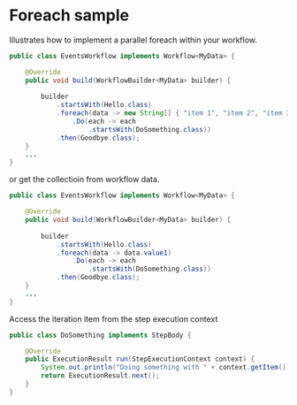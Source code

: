 # Foreach sample

Illustrates how to implement a parallel foreach within your workflow.


```java
public class EventsWorkflow implements Workflow<MyData> {

    @Override
    public void build(WorkflowBuilder<MyData> builder) {        
        
        builder
            .startsWith(Hello.class)                          
            .foreach(data -> new String[] { "item 1", "item 2", "item 3" })
                .Do(each -> each
                    .startsWith(DoSomething.class))
            .then(Goodbye.class);        
    }
    ...    
}
```

or get the collectioin from workflow data.

```java
public class EventsWorkflow implements Workflow<MyData> {

    @Override
    public void build(WorkflowBuilder<MyData> builder) {        
        
        builder
            .startsWith(Hello.class)                          
            .foreach(data -> data.value1)
                .Do(each -> each
                    .startsWith(DoSomething.class))
            .then(Goodbye.class);        
    }
    ...    
}
```

Access the iteration item from the step execution context

```java
public class DoSomething implements StepBody {

    @Override
    public ExecutionResult run(StepExecutionContext context) {
        System.out.println("Doing something with " + context.getItem());
        return ExecutionResult.next();
    }    
}
```

